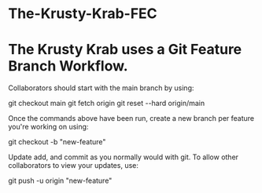 # The-Krusty-Krab-FEC

# The Krusty Krab uses a Git Feature Branch Workflow.

Collaborators should start with the main branch by using:

git checkout main
git fetch origin
git reset --hard origin/main


Once the commands above have been run, create a new branch per feature you're working on using:

git checkout -b "new-feature"

Update add, and commit as you normally would with git. To allow other collaborators to view your updates, use:

git push -u origin "new-feature"
